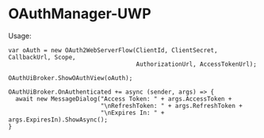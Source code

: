 # OAuthManager-UWP

Usage:

    var oAuth = new OAuth2WebServerFlow(ClientId, ClientSecret, CallbackUrl, Scope, 
                                        AuthorizationUrl, AccessTokenUrl);
                                        
    OAuthUiBroker.ShowOAuthView(oAuth);
    
    OAuthUiBroker.OnAuthenticated += async (sender, args) => {
      await new MessageDialog("Access Token: " + args.AccessToken + 
                              "\nRefreshToken: " + args.RefreshToken + 
                              "\nExpires In: " + args.ExpiresIn).ShowAsync();
    }
